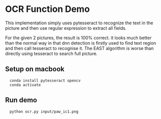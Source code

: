 OCR Function Demo
======================

This implementation simply uses pytesseract to recognize the text in the picture and then use regular expression to extract all fields. 

For the given 2 pictures, the result is 100% correct. it looks much better than the normal way in that dnn detection is firstly used to find  text region and then call tesseract to recognise it. The EAST algorithm is worse than directly using tesseract to search full picture.

Setup on macbook
-------------------
```shell
  conda install pytesseract opencv
  conda activate
```

Run demo
-------------------
```shell
  python ocr.py input/paw_ic1.png
```

